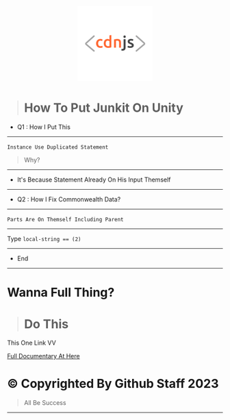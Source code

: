 <h1 align="center">
    <a href="https://cdnjs.com"><img src="https://raw.githubusercontent.com/cdnjs/brand/master/logo/standard/dark-512.png" width="175px" alt="< cdnjs >"></a>
</h1>

> # How To Put Junkit On Unity
- Q1 : How I Put This
-----------------
```Instance Use Duplicated Statement```
> Why?
-----------------
- It's Because Statement Already On His Input Themself
-----------------
- Q2 : How I Fix Commonwealth Data?
------------------
```Parts Are On Themself Including Parent```

-----------------
Type ```local-string == (2)```

-----------------
- End

-----------------
# Wanna Full Thing?
> # Do This

This One Link VV

[ Full Documentary At Here](https://github.com/BombaUnited123/junkit-extension/edit/main/read%20Commonwealth.md)

# © Copyrighted By Github Staff 2023
> All Be Success
-----------------
